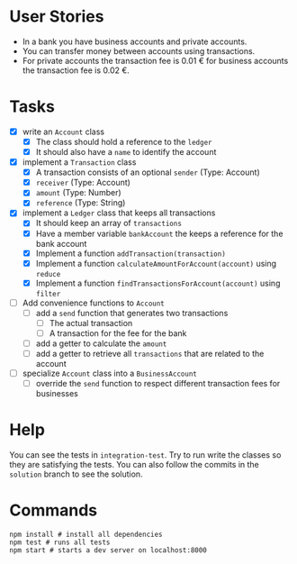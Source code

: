 # User Stories

- In a bank you have business accounts and private accounts.
- You can transfer money between accounts using transactions.
- For private accounts the transaction fee is 0.01 € for business accounts the transaction fee is 0.02 €.

# Tasks

- [x] write an `Account` class
  - [x] The class should hold a reference to the `ledger`
  - [x] It should also have a `name` to identify the account
- [x] implement a `Transaction` class
  - [x] A transaction consists of an optional `sender` (Type: Account)
  - [x] `receiver` (Type: Account)
  - [x] `amount` (Type: Number)
  - [x] `reference` (Type: String)
- [x] implement a `Ledger` class that keeps all transactions
  - [x] It should keep an array of `transactions`
  - [x] Have a member variable `bankAccount` the keeps a reference for the bank account
  - [x] Implement a function `addTransaction(transaction)`
  - [x] Implement a function `calculateAmountForAccount(account)` using `reduce`
  - [x] Implement a function `findTransactionsForAccount(account)` using `filter`
- [ ] Add convenience functions to `Account`
  - [ ] add a `send` function that generates two transactions
    - [ ] The actual transaction
    - [ ] A transaction for the fee for the bank
  - [ ] add a getter to calculate the `amount`
  - [ ] add a getter to retrieve all `transactions` that are related to the account
- [ ] specialize `Account` class into a `BusinessAccount`
  - [ ] override the `send` function to respect different transaction fees for businesses

# Help

You can see the tests in `integration-test`. Try to run write the classes so they are satisfying the tests. You can also follow the commits in the `solution` branch to see the solution.

# Commands

```
npm install # install all dependencies
npm test # runs all tests
npm start # starts a dev server on localhost:8000
```

